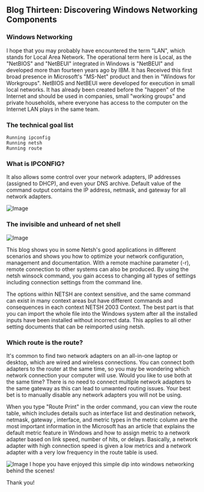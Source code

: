 ## Blog Thirteen: Discovering Windows Networking Components


### Windows Networking

I hope that you may probably have encountered the term "LAN", which stands for Local Area Network. The operational term here is Local, as the "NetBIOS" and "NetBEUI" integrated in Windows is "NetBEUI" and developed more than fourteen years ago by IBM. It has Received this first broad presence in Microsoft's "MS-Net" product and then in "Windows for Workgroups". NetBIOS and NetBEUI were developed for execution in small local networks. It has already been created before the "happen" of the Internet and should be used in companies, small "working groups" and private households, where everyone has access to the computer on the Internet LAN plays in the same team. 

### The technical goal list
```
Running ipconfig
Running netsh
Running route
```

### What is IPCONFIG?

It also allows some control over your network adapters, IP addresses (assigned to DHCP), and even your DNS archive. Default value of the command output contains the IP address, netmask, and gateway for all network adapters. 

![Image](https://external-content.duckduckgo.com/iu/?u=https%3A%2F%2Ftechnologyrss.com%2Fwp-content%2Fuploads%2F2017%2F09%2Fipconfig.png)


### The invisible and unheard of net shell

![Image](https://external-content.duckduckgo.com/iu/?u=https%3A%2F%2Fcdn.ttgtmedia.com%2Fdigitalguide%2Fimages%2FMisc%2FFig1_Netsh.jpg)

This blog shows you in some Netsh's good applications in different scenarios and shows you how to optimize your network configuration, management and documentation. With a remote machine parameter (-r), remote connection to other systems can also be produced. By using the netsh winsock command, you gain access to changing all types of settings including connection settings from the command line. 

The options within NETSH are context sensitive, and the same command can exist in many context areas but have different commands and consequences in each context NETSH 2003 Context. The best part is that you can import the whole file into the Windows system after all the installed inputs have been installed without incorrect data. This applies to all other setting documents that can be reimported using netsh.

### Which route is the route?

It's common to find two network adapters on an all-in-one laptop or desktop, which are wired and wireless connections. You can connect both adapters to the router at the same time, so you may be wondering which network connection your computer will use. Would you like to use both at the same time? There is no need to connect multiple network adapters to the same gateway as this can lead to unwanted routing issues. Your best bet is to manually disable any network adapters you will not be using.

When you type "Route Print" in the order command, you can view the route table, which includes details such as interface list and destination network, netmask, gateway , interface, and metric types in the metric column are the most important information in the Microsoft has an article that explains the default metric feature in Windows and how to assign metric to a network adapter based on link speed, number of hits, or delays. Basically, a network adapter with high connection speed is given a low metrics and a network adapter with a very low frequency in the route table is used. 

![Image](https://external-content.duckduckgo.com/iu/?u=http%3A%2F%2Fwww.cisco.com%2Fc%2Fdam%2Fen%2Fus%2Fsupport%2Fdocs%2Fvoice-unified-communications%2Funified-intelligent-contact-management-enterprise%2F20524-route-command.gif)
I hope you have enjoyed this simple dip into windows networking behind the scenes!

Thank you!
